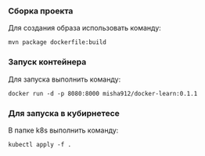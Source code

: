 ### Сборка проекта

Для создания образа использовать команду:

    mvn package dockerfile:build

### Запуск контейнера

Для запуска выполнить команду:

    docker run -d -p 8080:8000 misha912/docker-learn:0.1.1

### Для запуска в кубирнетесе 

В папке k8s выполнить команду:

    kubectl apply -f .